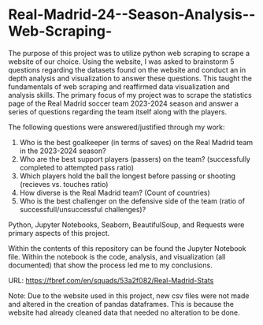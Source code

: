 # Real-Madrid-24--Season-Analysis--Web-Scraping-

The purpose of this project was to utilize python web scraping to scrape a website of our choice. Using the website, I was asked to brainstorm 5 questions regarding the datasets found on the website and conduct an in depth analysis and visualization to answer these questions. This taught the fundamentals of web scraping and reaffirmed data visualization and analysis skills. The primary focus of my project was to scrape the statistics page of the Real Madrid soccer team 2023-2024 season and answer a series of questions regarding the team itself along with the players. 

The following questions were answered/justified through my work:
1. Who is the best goalkeeper (in terms of saves) on the Real Madrid team in the 2023-2024 season?
2. Who are the best support players (passers) on the team? (successfully completed to attempted pass ratio)
3. Which players hold the ball the longest before passing or shooting (recieves vs. touches ratio)
4. How diverse is the Real Madrid team? (Count of countries)
5. Who is the best challenger on the defensive side of the team (ratio of successfull/unsuccessful challenges)?

Python, Jupyter Notebooks, Seaborn, BeautifulSoup, and Requests were primary aspects of this project. 

Within the contents of this repository can be found the Jupyter Notebook file. Within the notebook is the code, analysis, and visualization (all documented) that show the process led me to my conclusions. 

URL: https://fbref.com/en/squads/53a2f082/Real-Madrid-Stats

Note: Due to the website used in this project, new csv files were not made and altered in the creation of pandas dataframes. This is because the website had already cleaned data that needed no alteration to be done. 
